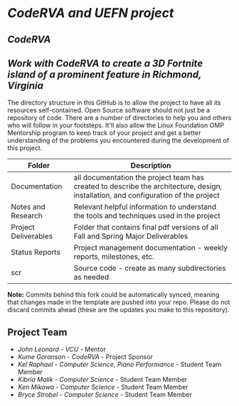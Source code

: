 # *CodeRVA and UEFN project*
## *CodeRVA*
## *Work with CodeRVA to create a 3D Fortnite island of a prominent feature in Richmond, Virginia*
The directory structure in this GitHub is to allow the project to have all its resources self-contained.
Open Source software should not just be a repository of code.  There are a number of directories to help you and others who will 
follow in your footsteps.  It'll also allow the Linux Foundation OMP Mentorship program to keep track of your project and get
a better understanding of the problems you encountered during the development of this project. 

| Folder | Description |
|---|---|
| Documentation |  all documentation the project team has created to describe the architecture, design, installation, and configuration of the project |
| Notes and Research | Relevant helpful information to understand the tools and techniques used in the project |
| Project Deliverables | Folder that contains final pdf versions of all Fall and Spring Major Deliverables |
| Status Reports | Project management documentation - weekly reports, milestones, etc. |
| scr | Source code - create as many subdirectories as needed |

**Note:** Commits behind this fork could be automatically synced, meaning that changes made in the template are pushed into your repo. Please do not discard commits ahead (these are the updates you make to this repository).

## Project Team
- *John Leonard*  - *VCU* - Mentor
- *Kume Goranson* - *CodeRVA* - Project Sponsor
- *Kel Raphael* - *Computer Science, Piano Performance* - Student Team Member
- *Kibria Malik* - *Computer Science* - Student Team Member
- *Ken Mikawa* - *Computer Science* - Student Team Member
- *Bryce Strobel* - *Computer Science* - Student Team Member
